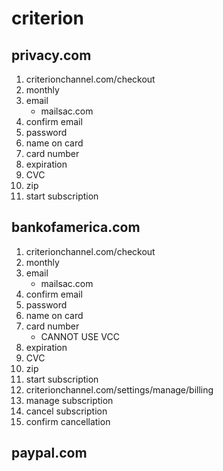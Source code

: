 # criterion

## privacy.com

1. criterionchannel.com/checkout
2. monthly
3. email
   - mailsac.com
4. confirm email
5. password
6. name on card
7. card number
8. expiration
9. CVC
10. zip
11. start subscription

## bankofamerica.com

1. criterionchannel.com/checkout
2. monthly
3. email
   - mailsac.com
4. confirm email
5. password
6. name on card
7. card number
   - CANNOT USE VCC
8. expiration
9. CVC
10. zip
11. start subscription
12. criterionchannel.com/settings/manage/billing
13. manage subscription
14. cancel subscription
15. confirm cancellation

## paypal.com
